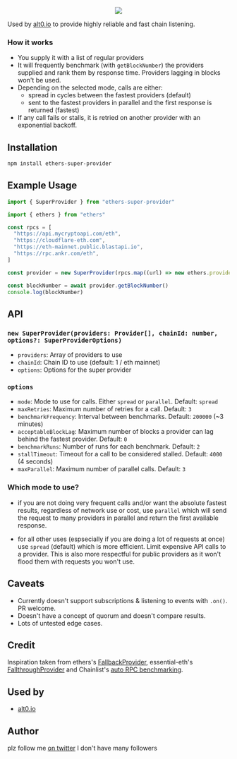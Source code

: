 <p align="center">
  <img src="https://alt0.io/superprovider.svg" />
</p>

Used by [alt0.io](https://alt0.io) to provide highly reliable and fast chain listening.

### How it works

- You supply it with a list of regular providers
- It will frequently benchmark (with `getBlockNumber`) the providers supplied and rank them by response time. Providers lagging in blocks won't be used.
- Depending on the selected mode, calls are either:
  - spread in cycles between the fastest providers (default)
  - sent to the fastest providers in parallel and the first response is returned (fastest)
- If any call fails or stalls, it is retried on another provider with an exponential backoff.

## Installation

```bash
npm install ethers-super-provider
```

## Example Usage

```typescript
import { SuperProvider } from "ethers-super-provider"

import { ethers } from "ethers"

const rpcs = [
  "https://api.mycryptoapi.com/eth",
  "https://cloudflare-eth.com",
  "https://eth-mainnet.public.blastapi.io",
  "https://rpc.ankr.com/eth",
]

const provider = new SuperProvider(rpcs.map((url) => new ethers.providers.JsonRpcProvider(url)))

const blockNumber = await provider.getBlockNumber()
console.log(blockNumber)
```

## API

### `new SuperProvider(providers: Provider[], chainId: number, options?: SuperProviderOptions)`

- `providers`: Array of providers to use
- `chainId`: Chain ID to use (default: 1 / eth mainnet)
- `options`: Options for the super provider

### `options`

- `mode`: Mode to use for calls. Either `spread` or `parallel`. Default: `spread`
- `maxRetries`: Maximum number of retries for a call. Default: `3`
- `benchmarkFrequency`: Interval between benchmarks. Default: `200000` (~3 minutes)
- `acceptableBlockLag`: Maximum number of blocks a provider can lag behind the fastest provider. Default: `0`
- `benchmarkRuns`: Number of runs for each benchmark. Default: `2`
- `stallTimeout`: Timeout for a call to be considered stalled. Default: `4000` (4 seconds)
- `maxParallel`: Maximum number of parallel calls. Default: `3`

### Which mode to use?

- if you are not doing very frequent calls and/or want the absolute fastest results, regardless of network use or cost, use `parallel` which will send the request to many providers in parallel and return the first available response.

- for all other uses (espsecially if you are doing a lot of requests at once) use `spread` (default) which is more efficient. Limit expensive API calls to a provider. This is also more respectful for public providers as it won't flood them with requests you won't use.

## Caveats

- Currently doesn't support subscriptions & listening to events with `.on()`. PR welcome.
- Doesn't have a concept of quorum and doesn't compare results.
- Lots of untested edge cases.

## Credit

Inspiration taken from ethers's [FallbackProvider](https://docs.ethers.io/v5/api/providers/other/), essential-eth's [FallthroughProvider](https://github.com/dawsbot/essential-eth/blob/master/src/providers/FallthroughProvider.ts) and Chainlist's [auto RPC benchmarking](https://chainlist.org/chain/1).

## Used by

- [alt0.io](alt0.io)

## Author

plz follow me [on twitter](https://twitter.com/vincelwt) I don't have many followers
